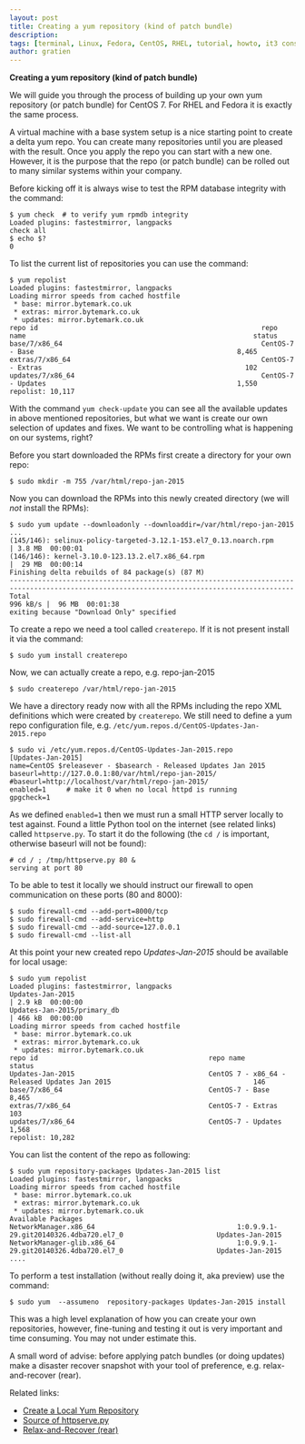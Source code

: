 ```yaml
---
layout: post
title: Creating a yum repository (kind of patch bundle)
description:
tags: [terminal, Linux, Fedora, CentOS, RHEL, tutorial, howto, it3 consultants]
author: gratien
---
```


<strong>Creating a yum repository (kind of patch bundle)</strong>

We will guide you through the process of building up your own yum repository (or patch bundle) for CentOS 7. For RHEL and Fedora it is exactly the same process.

A virtual machine with a base system setup is a nice starting point to create a delta yum repo. You can create many repositories until you are pleased with the result. Once you apply the repo you can start with a new one. However, it is the purpose that the repo (or patch bundle) can be rolled out to many similar systems within your company.

Before kicking off it is always wise to test the RPM database integrity with the command:

    $ yum check  # to verify yum rpmdb integrity
    Loaded plugins: fastestmirror, langpacks
    check all
    $ echo $?
    0

To list the current list of repositories you can use the command:

    $ yum repolist
    Loaded plugins: fastestmirror, langpacks
    Loading mirror speeds from cached hostfile
     * base: mirror.bytemark.co.uk
     * extras: mirror.bytemark.co.uk
     * updates: mirror.bytemark.co.uk
    repo id                                                       repo name                                                        status
    base/7/x86_64                                                 CentOS-7 - Base                                                  8,465
    extras/7/x86_64                                               CentOS-7 - Extras                                                  102
    updates/7/x86_64                                              CentOS-7 - Updates                                               1,550
    repolist: 10,117

With the command `yum check-update` you can see all the available updates in above mentioned repositories, but what we want is create our own selection of updates and fixes. We want to be controlling what is happening on our systems, right?


Before you start downloaded the RPMs first create a directory for your own repo:

    $ sudo mkdir -m 755 /var/html/repo-jan-2015

Now you can download the RPMs into this newly created directory (we will *not* install the RPMs):

    $ sudo yum update --downloadonly --downloaddir=/var/html/repo-jan-2015
    ...
    (145/146): selinux-policy-targeted-3.12.1-153.el7_0.13.noarch.rpm                                                    | 3.8 MB  00:00:01
    (146/146): kernel-3.10.0-123.13.2.el7.x86_64.rpm                                                                     |  29 MB  00:00:14
    Finishing delta rebuilds of 84 package(s) (87 M)
    --------------------------------------------------------------------------------------------------------------------------------------------
    Total                                                                                                       996 kB/s |  96 MB  00:01:38
    exiting because "Download Only" specified
    
To create a repo we need a tool called `createrepo`. If it is not present install it via the command:

    $ sudo yum install createrepo

Now, we can actually create a repo, e.g. repo-jan-2015

    $ sudo createrepo /var/html/repo-jan-2015

We have a directory ready now with all the RPMs including the repo XML definitions which were created by `createrepo`. We still need to define a yum repo configuration file, e.g. `/etc/yum.repos.d/CentOS-Updates-Jan-2015.repo`

    $ sudo vi /etc/yum.repos.d/CentOS-Updates-Jan-2015.repo
    [Updates-Jan-2015]
    name=CentOS $releasever - $basearch - Released Updates Jan 2015
    baseurl=http://127.0.0.1:80/var/html/repo-jan-2015/
    #baseurl=http://localhost/var/html/repo-jan-2015/
    enabled=1     # make it 0 when no local httpd is running
    gpgcheck=1

As we defined `enabled=1` then we must run a small HTTP server locally to test against. Found a little Python tool on the internet (see related links) called `httpserve.py`. To start it do the following (the `cd /` is important, otherwise baseurl will not be found):

    # cd / ; /tmp/httpserve.py 80 &
    serving at port 80

To be able to test it locally we should instruct our firewall to open communication on these ports (80 and 8000):

    $ sudo firewall-cmd --add-port=8000/tcp
    $ sudo firewall-cmd --add-service=http
    $ sudo firewall-cmd --add-source=127.0.0.1
    $ sudo firewall-cmd --list-all

At this point your new created repo *Updates-Jan-2015* should be available for local usage:

    $ sudo yum repolist
    Loaded plugins: fastestmirror, langpacks
    Updates-Jan-2015                                                                                              | 2.9 kB  00:00:00
    Updates-Jan-2015/primary_db                                                                                   | 466 kB  00:00:00
    Loading mirror speeds from cached hostfile
     * base: mirror.bytemark.co.uk
     * extras: mirror.bytemark.co.uk
     * updates: mirror.bytemark.co.uk
    repo id                                          repo name                                                                     status
    Updates-Jan-2015                                 CentOS 7 - x86_64 - Released Updates Jan 2015                                   146
    base/7/x86_64                                    CentOS-7 - Base                                                               8,465
    extras/7/x86_64                                  CentOS-7 - Extras                                                               103
    updates/7/x86_64                                 CentOS-7 - Updates                                                            1,568
    repolist: 10,282
    
You can list the content of the repo as following:

    $ sudo yum repository-packages Updates-Jan-2015 list
    Loaded plugins: fastestmirror, langpacks
    Loading mirror speeds from cached hostfile
     * base: mirror.bytemark.co.uk
     * extras: mirror.bytemark.co.uk
     * updates: mirror.bytemark.co.uk
    Available Packages
    NetworkManager.x86_64                                   1:0.9.9.1-29.git20140326.4dba720.el7_0                       Updates-Jan-2015
    NetworkManager-glib.x86_64                              1:0.9.9.1-29.git20140326.4dba720.el7_0                       Updates-Jan-2015
    ....


To perform a test installation (without really doing it, aka preview) use the command:

    $ sudo yum  --assumeno  repository-packages Updates-Jan-2015 install


This was a high level explanation of how you can create your own repositories, however, fine-tuning and testing it out is very important and time consuming. You may not under estimate this.

A small word of advise: before applying patch bundles (or doing updates) make a disaster recover snapshot with your tool of preference, e.g. relax-and-recover (rear).

Related links:
* [Create a Local Yum Repository](http://dotancohen.com/howto/yum_repo.html)
* [Source of httpserve.py](https://gist.github.com/ThomasChiroux/3786940)
* [Relax-and-Recover (rear)](http://relax-and-recover.org/)

